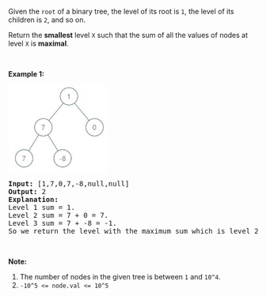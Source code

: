 <p>Given the <code>root</code> of a binary tree, the level of its root is <code>1</code>,&nbsp;the level of its children is <code>2</code>,&nbsp;and so on.</p>

<p>Return the <strong>smallest</strong> level <code>X</code> such that the sum of all the values of nodes at level <code>X</code> is <strong>maximal</strong>.</p>

<p>&nbsp;</p>

<p><strong>Example 1:</strong></p>

<p><strong><img alt="" src="./img/maximum-level-sum-of-a-binary-tree_1.JPG" style="width: 200px; height: 175px;" /></strong></p>

<pre>
<strong>Input: </strong><span id="example-input-1-1">[1,7,0,7,-8,null,null]</span>
<strong>Output: </strong><span id="example-output-1">2</span>
<strong>Explanation: </strong>
Level 1 sum = 1.
Level 2 sum = 7 + 0 = 7.
Level 3 sum = 7 + -8 = -1.
So we return the level with the maximum sum which is level 2.
</pre>

<p>&nbsp;</p>

<p><strong>Note:</strong></p>

<ol>
	<li>The number of nodes in the given tree is between <code>1</code> and <code>10^4</code>.</li>
	<li><code>-10^5 &lt;= node.val &lt;= 10^5</code></li>
</ol>
